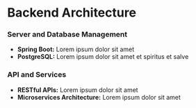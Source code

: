 # **Backend Architecture**

### **Server and Database Management**

- **Spring Boot:** Lorem ipsum dolor sit amet
- **PostgreSQL:** Lorem ipsum dolor sit amet et spiritus et salve

### **API and Services**

- **RESTful APIs:** Lorem ipsum dolor sit amet
- **Microservices Architecture:** Lorem ipsum dolor sit amet